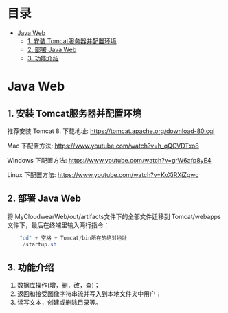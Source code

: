 # 目录
- [Java Web](#java-web)
  * [1. 安装 Tomcat服务器并配置环境](#1----tomcat--------)
  * [2. 部署 Java Web](#2----java-web)
  * [3. 功能介绍](#3-----)

# Java Web

## 1. 安装 Tomcat服务器并配置环境

推荐安装 Tomcat 8. 下载地址: <https://tomcat.apache.org/download-80.cgi>

Mac 下配置方法: <https://www.youtube.com/watch?v=h_qQOVDTxo8>

Windows 下配置方法: <https://www.youtube.com/watch?v=grW6afp8yE4>

Linux 下配置方法: <https://www.youtube.com/watch?v=KoXiRXjZgwc>
   
## 2. 部署 Java Web

将 MyCloudwearWeb/out/artifacts文件下的全部文件迁移到 Tomcat/webapps文件下，最后在终端里输入两行指令：

```Java
	"cd" + 空格 + Tomcat/bin所在的绝对地址
	./startup.sh
```

## 3. 功能介绍
1. 数据库操作(增，删，改，查)；
2. 返回和接受图像字符串流并写入到本地文件夹中用户；
3. 读写文本，创建或删除目录等。
